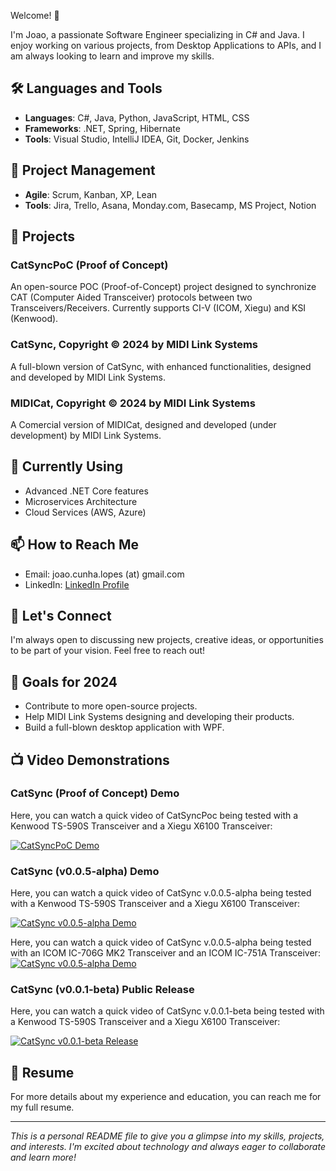 Welcome! 👋

I'm Joao, a passionate Software Engineer specializing in C# and Java. I enjoy working on various projects, from Desktop Applications to APIs, and I am always looking to learn and improve my skills.

## 🛠️ Languages and Tools

- **Languages**: C#, Java, Python, JavaScript, HTML, CSS
- **Frameworks**: .NET, Spring, Hibernate
- **Tools**: Visual Studio, IntelliJ IDEA, Git, Docker, Jenkins

## 🔄 Project Management

- **Agile**: Scrum, Kanban, XP, Lean
- **Tools**: Jira, Trello, Asana, Monday.com, Basecamp, MS Project, Notion

## 📂 Projects

### CatSyncPoC (Proof of Concept)
An open-source POC (Proof-of-Concept) project designed to synchronize CAT (Computer Aided Transceiver) protocols between two Transceivers/Receivers. Currently supports CI-V (ICOM, Xiegu) and KSI (Kenwood).

### CatSync, Copyright © 2024 by MIDI Link Systems
A full-blown version of CatSync, with enhanced functionalities, designed and developed by MIDI Link Systems.

### MIDICat, Copyright © 2024 by MIDI Link Systems
A Comercial version of MIDICat, designed and developed (under development) by MIDI Link Systems.

## 🌱 Currently Using

- Advanced .NET Core features
- Microservices Architecture
- Cloud Services (AWS, Azure)

## 📫 How to Reach Me

- Email: joao.cunha.lopes (at) gmail.com
- LinkedIn: [LinkedIn Profile](https://www.linkedin.com/in/joaocunhalopes/)

## 💬 Let's Connect

I'm always open to discussing new projects, creative ideas, or opportunities to be part of your vision. Feel free to reach out!

## 🎯 Goals for 2024

- Contribute to more open-source projects.
- Help MIDI Link Systems designing and developing their products.
- Build a full-blown desktop application with WPF.

## 📺 Video Demonstrations

### CatSync (Proof of Concept) Demo
Here, you can watch a quick video of CatSyncPoc being tested with a Kenwood TS-590S Transceiver and a Xiegu X6100 Transceiver:

[![CatSyncPoC Demo](https://img.youtube.com/vi/_00JY6UxWrs/sddefault.jpg)](https://www.youtube.com/watch?v=_00JY6UxWrs)

### CatSync (v0.0.5-alpha) Demo
Here, you can watch a quick video of CatSync v.0.0.5-alpha being tested with a Kenwood TS-590S Transceiver and a Xiegu X6100 Transceiver:

[![CatSync v0.0.5-alpha Demo](https://img.youtube.com/vi/LIOqxQc6aP8/sddefault.jpg)](https://www.youtube.com/watch?v=LIOqxQc6aP8)

Here, you can watch a quick video of CatSync v.0.0.5-alpha being tested with an ICOM IC-706G MK2 Transceiver and an ICOM IC-751A Transceiver:
[![CatSync v0.0.5-alpha Demo](https://img.youtube.com/vi/OGwFDeA3Ln8/sddefault.jpg)](https://www.youtube.com/watch?v=OGwFDeA3Ln8)

### CatSync (v0.0.1-beta) Public Release
Here, you can watch a quick video of CatSync v.0.0.1-beta being tested with a Kenwood TS-590S Transceiver and a Xiegu X6100 Transceiver:

[![CatSync v0.0.1-beta Release](https://img.youtube.com/vi/3ZtLH-BLdNc/sddefault.jpg)](https://www.youtube.com/watch?v=3ZtLH-BLdNc)

## 📄 Resume

For more details about my experience and education, you can reach me for my full resume.

---

*This is a personal README file to give you a glimpse into my skills, projects, and interests. I'm excited about technology and always eager to collaborate and learn more!*
